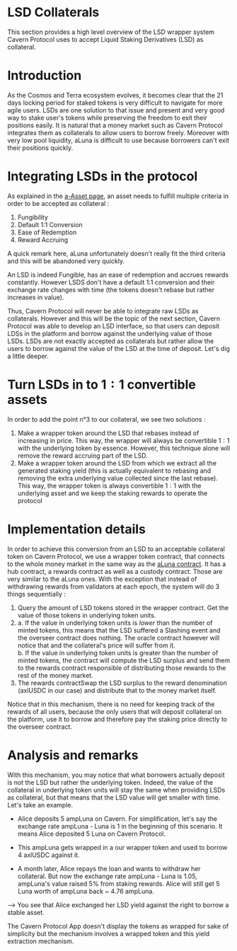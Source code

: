 # LSD Collaterals

This section provides a high level overview of the LSD wrapper system Cavern Protocol uses to accept Liquid Staking Derivatives (LSD) as collateral.


# Introduction

As the Cosmos and Terra ecosystem evolves, it becomes clear that the 21 days locking period for staked tokens is very difficult to navigate for more agile users. LSDs are one solution to that issue and present and very good way to stake user's tokens while preserving the freedom to exit their positions easily. It is natural that a money market such as Cavern Protocol integrates them as collaterals to allow users to borrow freely. Moreover with very low pool liquidity, aLuna is difficult to use because borrowers can't exit their positions quickly.

# Integrating LSDs in the protocol

As explained in the [a-Asset page](../../protocol/bonded-assets-bassets/README), an asset needs to fulfill multiple criteria in order to be accepted as collateral : 
1. Fungibility
2. Default 1:1 Conversion
3. Ease of Redemption
4. Reward Accruing

A quick remark here, aLuna unfortunately doesn't really fit the third criteria and this will be abandoned very quickly.

An LSD is indeed Fungible, has an ease of redemption and accrues rewards constantly. However LSDS don't have a default 1:1 conversion and their exchange rate changes with time (the tokens doesn't rebase but rather increases in value).

Thus, Cavern Protocol will never be able to integrate raw LSDs as collaterals. However and this will be the topic of the next section, Cavern Protocol was able to develop an LSD interface, so that users can deposit LDSs in the platform and borrow against the underlying value of those LSDs. LSDs are not exactly accepted as collaterals but rather allow the users to borrow against the value of the LSD at the time of deposit. Let's dig a little deeper.

# Turn LSDs in to $1:1$ convertible assets

In order to add the point n°3 to our collateral, we see two solutions : 
1. Make a wrapper token around the LSD that rebases instead of increasing in price. This way, the wrapper will always be convertible $1:1$ with the underlying token by essence. However, this technique alone will remove the reward accruing part of the LSD.
2. Make a wrapper token around the LSD from which we extract all the generated staking yield (this is actually equivalent to rebasing and removing the extra underlying value collected since the last rebase). This way, the wrapper token is always convertible $1:1$ with the underlying asset and we keep the staking rewards to operate the protocol


# Implementation details

In order to achieve this conversion from an LSD to an acceptable collateral token on Cavern Protocol, we use a wrapper token contract, that connects to the whole money market in the same way as the [aLuna contract](../bluna/README). It has a hub contract, a rewards contract as well as a custody contract. Those are very similar to the aLuna ones. With the exception that instead of withdrawing rewards from validators at each epoch, the system will do 3 things sequentially : 

1. Query the amount of LSD tokens stored in the wrapper contract. Get the value of those tokens in underlying token units.
2. 
	a. If the value in underlying token units is *lower* than the number of minted tokens, this means that the LSD suffered a Slashing event and the overseer contract does nothing. The oracle contract however will notice that and the collateral's price will suffer from it.  
	b. If the value in underlying token units is greater than the number of minted tokens, the contract will compute the LSD surplus and send them to the rewards contract responsible of distributing those rewards to the rest of the money market.
3. The rewards contractSwap the LSD surplus to the reward denomination (axlUSDC in our case) and distribute that to the money market itself.
	
Notice that in this mechanism, there is no need for keeping track of the rewards of all users, because the only users that will deposit collateral on the platform, use it to borrow and therefore pay the staking price directly to the overseer contract.  

# Analysis and remarks

With this mechanism, you may notice that what borrowers actually deposit is not the LSD but rather the underlying token. Indeed, the value of the collateral in underlying token units will stay the same when providing LSDs as collateral, but that means that the LSD value will get smaller with time. Let's take an example.
- Alice deposits $5$ ampLuna on Cavern. For simplification, let's say the exchange rate ampLuna - Luna is $1$ in the beginning of this scenario. It means Alice deposited $5$ Luna on Cavern Protocol.

- This ampLuna gets wrapped in a our wrapper token and used to borrow $4$ axlUSDC against it.

- A month later, Alice repays the loan and wants to withdraw her collateral. But now the exchange rate ampLuna - Luna is $1.05$, ampLuna's value raised $5$% from staking rewards. Alice will still get $5$ Luna worth of ampLuna back ~ $4.76$ ampLuna.

--> You see that Alice exchanged her LSD yield against the right to borrow a stable asset. 

The Cavern Protocol App doesn't display the tokens as wrapped for sake of simplicity but the mechanism involves a wrapped token and this yield extraction mechanism. 